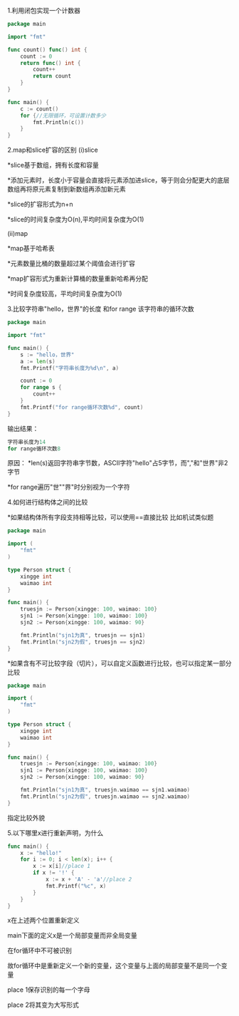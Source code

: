 1.利用闭包实现一个计数器
```go
package main

import "fmt"

func count() func() int {
	count := 0
	return func() int {
		count++
		return count
	}
}

func main() {
	c := count()
	for {//无限循环，可设置计数多少
		fmt.Println(c())
	}
}
```

2.map和slice扩容的区别
(i)slice

*slice基于数组，拥有长度和容量

*添加元素时，长度小于容量会直接将元素添加进slice，等于则会分配更大的底层数组再将原元素复制到新数组再添加新元素

*slice的扩容形式为n+n

*slice的时间复杂度为O(n),平均时间复杂度为O(1)

(ii)map

*map基于哈希表

*元素数量比桶的数量超过某个阈值会进行扩容

*map扩容形式为重新计算桶的数量重新哈希再分配

*时间复杂度较高，平均时间复杂度为O(1)

3.比较字符串"hello，世界"的长度 和for range 该字符串的循环次数
```go
package main

import "fmt"

func main() {
	s := "hello，世界"
	a := len(s)
	fmt.Printf("字符串长度为%d\n", a)

	count := 0
	for range s {
		count++
	}
	fmt.Printf("for range循环次数%d", count)
}
```
输出结果：
```go
字符串长度为14
for range循环次数8
```
原因：
*len(s)返回字符串字节数，ASCⅡ字符"hello"占5字节，而","和"世界"非2字节

*for range遍历"世""界"时分别视为一个字符

4.如何进行结构体之间的比较

*如果结构体所有字段支持相等比较，可以使用==直接比较
比如机试类似题
```go
package main

import (
	"fmt"
)

type Person struct {
	xingge int
	waimao int
}

func main() {
	truesjn := Person{xingge: 100, waimao: 100}
	sjn1 := Person{xingge: 100, waimao: 100}
	sjn2 := Person{xingge: 100, waimao: 90}

	fmt.Println("sjn1为真", truesjn == sjn1)
	fmt.Println("sjn2为假", truesjn == sjn2)
}
```
*如果含有不可比较字段（切片），可以自定义函数进行比较，也可以指定某一部分比较

```go
package main

import (
	"fmt"
)

type Person struct {
	xingge int
	waimao int
}

func main() {
	truesjn := Person{xingge: 100, waimao: 100}
	sjn1 := Person{xingge: 100, waimao: 100}
	sjn2 := Person{xingge: 100, waimao: 90}

	fmt.Println("sjn1为真", truesjn.waimao == sjn1.waimao)
	fmt.Println("sjn2为假", truesjn.waimao == sjn2.waimao)
}
```
指定比较外貌

5.以下哪里x进行重新声明，为什么
```go
func main() {
    x := "hello!"
    for i := 0; i < len(x); i++ {
        x := x[i]//place 1
        if x != '!' {
            x := x + 'A' - 'a'//place 2
            fmt.Printf("%c", x) 
        }
    }
}
```
x在上述两个位置重新定义

main下面的定义x是一个局部变量而非全局变量

在for循环中不可被识别

故for循环中是重新定义一个新的变量，这个变量与上面的局部变量不是同一个变量

place 1保存识别的每一个字母

place 2将其变为大写形式